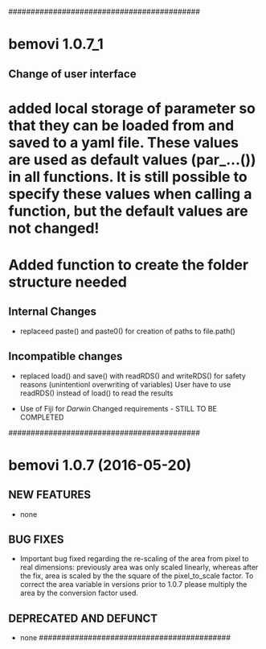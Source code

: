 ###########################################
# bemovi 1.0.7_1

## Change of user interface
# added local storage of parameter so that they can be loaded from and saved to a yaml file. These values are used as default values (par_...()) in all functions. It is still possible to specify these values when calling a function, but **the default values are not changed!** 

# Added function to create the folder structure needed

## Internal Changes
* replaceed paste() and paste0() for creation of paths to file.path()


## Incompatible changes
* replaced load() and save() with readRDS() and writeRDS() for safety reasons (unintentionl overwriting of variables)
User have to use readRDS() instead of load() to read the results

* Use of Fiji for *Darwin*
Changed requirements - STILL TO BE COMPLETED

###########################################
# bemovi 1.0.7 (2016-05-20)
## NEW FEATURES

* none

## BUG FIXES

* Important bug fixed regarding the re-scaling of the area from pixel to real dimensions: previously area was only scaled linearly, whereas after the fix, area is scaled by the the square of the pixel_to_scale factor. To correct the area variable in versions prior to 
1.0.7 please multiply the area by the conversion factor used.

## DEPRECATED AND DEFUNCT

* none
###########################################
